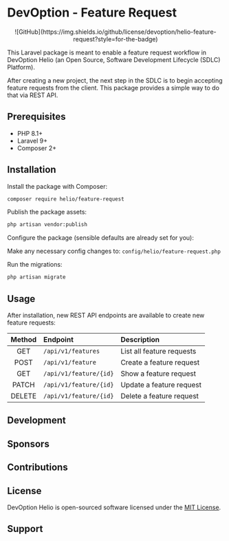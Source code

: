 # DevOption - Feature Request

<p align="center">
![GitHub](https://img.shields.io/github/license/devoption/helio-feature-request?style=for-the-badge)
</p>

This Laravel package is meant to enable a feature request workflow in DevOption
Helio (an Open Source, Software Development Lifecycle (SDLC) Platform).

After creating a new project, the next step in the SDLC is to begin accepting
feature requests from the client. This package provides a simple way to do that
via REST API.

## Prerequisites

- PHP 8.1+
- Laravel 9+
- Composer 2+

## Installation

Install the package with Composer:

```bash
composer require helio/feature-request
```

Publish the package assets:

```bash
php artisan vendor:publish
```

Configure the package (sensible defaults are already set for you):

Make any necessary config changes to: `config/helio/feature-request.php`

Run the migrations:

```bash
php artisan migrate
```

## Usage

After installation, new REST API endpoints are available to create new feature requests:

| Method | Endpoint               | Description               |
|:------:|:-----------------------|:--------------------------|
| GET    | `/api/v1/features`     | List all feature requests |
| POST   | `/api/v1/feature`      | Create a feature request  |
| GET    | `/api/v1/feature/{id}` | Show a feature request    |
| PATCH  | `/api/v1/feature/{id}` | Update a feature request  |
| DELETE | `/api/v1/feature/{id}` | Delete a feature request  |

## Development

## Sponsors

## Contributions

## License

DevOption Helio is open-sourced software licensed under the [MIT License](https://opensource.org/licenses/MIT).

## Support
